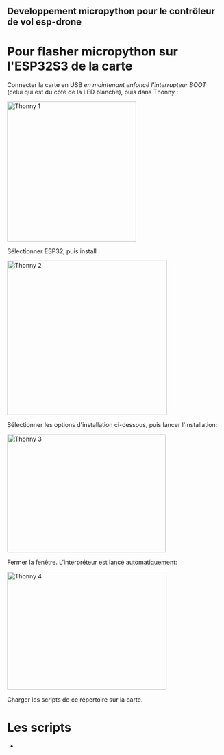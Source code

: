 ## Developpement micropython pour le contrôleur de vol esp-drone

# Pour flasher micropython sur l'ESP32S3 de la carte

Connecter la carte en USB _en maintenant enfoncé l'interrupteur BOOT_ (celui qui est du côté de la LED blanche), puis dans Thonny :

<img width="301" height="327" alt="Thonny 1" src="https://github.com/user-attachments/assets/04f9d17b-6c33-43f6-8f18-0869f58750e4" />

Sélectionner ESP32, puis install :

<img width="373" height="361" alt="Thonny 2" src="https://github.com/user-attachments/assets/02d0e6e0-54ba-42e4-a7ac-74f021b8c9c2" />

Sélectionner les options d'installation ci-dessous, puis lancer l'installation:

<img width="370" height="276" alt="Thonny 3" src="https://github.com/user-attachments/assets/ac6bc1c6-21ca-4b07-a9cb-80d48a1936df" />

Fermer la fenêtre. L'interpréteur est lancé automatiquement:

<img width="372" height="276" alt="Thonny 4" src="https://github.com/user-attachments/assets/d8ddf8cc-18cd-4fb7-8c8b-fd39225df367" />

Charger les scripts de ce répertoire sur la carte.

# Les scripts

-
